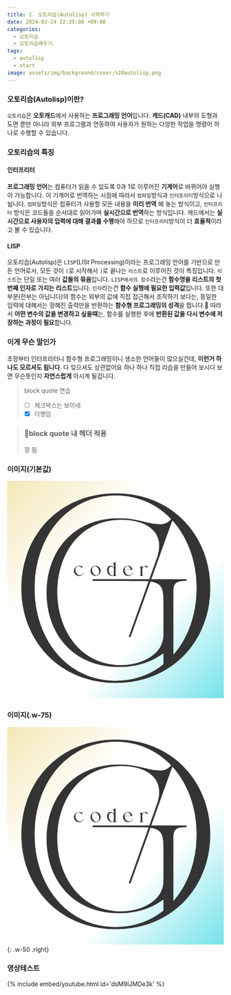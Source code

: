 ```yaml
---
title: 1. 오토리습(Autolisp) 시작하기
date: 2024-03-24 22:25:00 +09:00
categories:
  - 오토리습
  - 오토리습배우기
tags:
  - autolisp
  - start
image: assets/img/background/cover;%20autolisp.png
---
```


### 오토리습(Autolisp)이란?
`오토리습`은 **오토캐드**에서 사용하는 **프로그래밍 언어**입니다. **캐드(CAD)** 내부의 도형과 도면 뿐만 아니라 외부 프로그램과 연동하여 사용자가 원하는 다양한 작업을 명령어 하나로 수행할 수 있습니다.


### 오토리습의 특징

#### 인터프리터
**프로그래밍 언어**는 컴퓨터가 읽을 수 있도록 0과 1로 이루어진 **기계어**로 바뀌어야 실행이 가능합니다. 이 기계어로 번역하는 시점에 따라서 `컴파일`방식과 `인터프리터`방식으로 나뉩니다.
`컴파일`방식은 컴퓨터가 사용할 모든 내용을 **미리 번역** 해 놓는 방식이고, `인터프리터` 방식은 코드들을 순서대로 읽어가며 **실시간으로 번역**하는 방식입니다.
캐드에서는 **실시간으로 사용자의 입력에 대해 결과를 수행**해야 하므로 `인터프리터`방식이 더 **효율적**이라고 볼 수 있습니다.
#### LISP
오토리습(Autolisp)은 `LISP`(LISt Processing)이라는 프로그래밍 언어를 기반으로 만든 언어로서, 모든 것이 `(`로 시작해서 `)`로 끝나는 `리스트`로 이루어진 것이 특징입니다. `리스트`는 단일 또는 여러 **값들의 묶음**입니다. `LISP에서의 함수`라는건 **함수명을 리스트의 첫 번째 인자로 가지는 리스트**입니다. `인자`라는건 **함수 실행에 필요한 입력값**입니다. 또한 대부분(전부는 아닙니다)의 함수는 외부의 값에 직접 접근해서 조작하기 보다는, 동일한 입력에 대해서는 정해진 출력만을 반환하는 **함수형 프로그래밍의 성격**을 띕니다.
따라서 **어떤 변수의 값을 변경하고 싶을때**는, 함수를 실행한 후에 **반환된 값을 다시 변수에 저장하는 과정이 필요**합니다.



### 이게 무슨 말인가
초장부터 인터프리터니 함수형 프로그래밍이니 생소한 언어들이 많으실건데, **이런거 하나도 모르셔도 됩니다**. 다 잊으셔도 상관없어요
하나 하나 직접 리습을 만들어 보시다 보면 무슨뜻인지 **자연스럽게** 아시게 될겁니다.

> block quote 연습
> - [ ] 체크박스는 보이네
> - [x] 다행임

> ### block quote 내 헤더 적용
> 잘 됨

### 이미지(기본값)
![](assets/img/gocoder_logo.png)

### 이미지(.w-75)
![](assets/img/gocoder_logo.png){: .w-50 .right}

### 영상테스트
{% include embed/youtube.html id='dsM9IJMDe3k' %}

